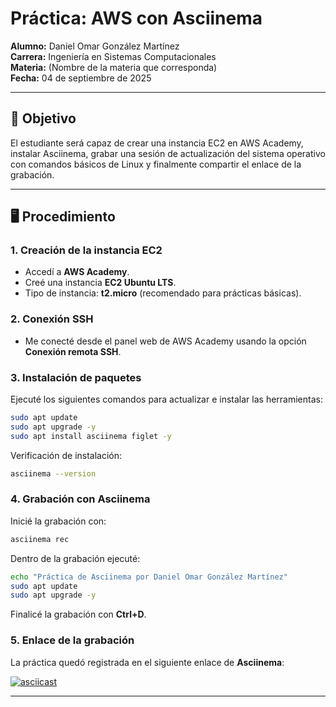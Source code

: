 
# Práctica: AWS con Asciinema  

**Alumno:** Daniel Omar González Martínez  
**Carrera:** Ingeniería en Sistemas Computacionales  
**Materia:** (Nombre de la materia que corresponda)  
**Fecha:** 04 de septiembre de 2025  

---

## 🎯 Objetivo
El estudiante será capaz de crear una instancia EC2 en AWS Academy, instalar Asciinema, grabar una sesión de actualización del sistema operativo con comandos básicos de Linux y finalmente compartir el enlace de la grabación.  

---

## 🖥️ Procedimiento

### 1. Creación de la instancia EC2
- Accedí a **AWS Academy**.  
- Creé una instancia **EC2 Ubuntu LTS**.  
- Tipo de instancia: **t2.micro** (recomendado para prácticas básicas).  

### 2. Conexión SSH
- Me conecté desde el panel web de AWS Academy usando la opción **Conexión remota SSH**.  

### 3. Instalación de paquetes
Ejecuté los siguientes comandos para actualizar e instalar las herramientas:  

```bash
sudo apt update
sudo apt upgrade -y
sudo apt install asciinema figlet -y
```

Verificación de instalación:  
```bash
asciinema --version
```

### 4. Grabación con Asciinema
Inicié la grabación con:  
```bash
asciinema rec
```

Dentro de la grabación ejecuté:  
```bash
echo "Práctica de Asciinema por Daniel Omar González Martínez"
sudo apt update
sudo apt upgrade -y
```

Finalicé la grabación con **Ctrl+D**.  

### 5. Enlace de la grabación
La práctica quedó registrada en el siguiente enlace de **Asciinema**:  

[![asciicast](https://asciinema.org/a/uNEZCsvmDl0fNQchxXoVMMnDT.svg)](https://asciinema.org/a/uNEZCsvmDl0fNQchxXoVMMnDT)  

---


